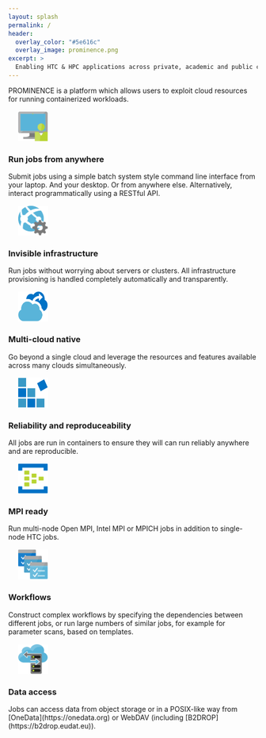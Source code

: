 ```yaml
---
layout: splash
permalink: /
header:
  overlay_color: "#5e616c"
  overlay_image: prominence.png
excerpt: >
  Enabling HTC & HPC applications across private, academic and public clouds. 
---
```


PROMINENCE is a platform which allows users to exploit cloud resources for running containerized workloads.
<br/>
<br/>
<img width="60" height="60" src="prominence-job-submission.png" hspace="20">
<h3>Run jobs from anywhere</h3>
Submit jobs using a simple batch system style command line interface from your laptop. And your desktop. Or from anywhere else. Alternatively, interact programmatically using a RESTful API.
<br/>
<br/>

<img width="60" height="60" src="prominence-invisible.png" hspace="20">
<h3>Invisible infrastructure</h3>
Run jobs without worrying about servers or clusters.
All infrastructure provisioning is handled completely automatically and transparently.
<br/>
<br/>

<img width="60" height="60" src="prominence-burst.png" hspace="20">
<h3>Multi-cloud native</h3>
Go beyond a single cloud and leverage the resources and features available across many clouds simultaneously.
<br/>
<br/>

<img width="60" height="60" src="prominence-containers.png" hspace="20">
<h3>Reliability and reproduceability</h3>
All jobs are run in containers to ensure they will can run reliably anywhere and are reproducible.
<br/>
<br/>

<img width="60" height="60" src="prominence-multi-node.png" hspace="20">
<h3>MPI ready</h3>
Run multi-node Open MPI, Intel MPI or MPICH jobs in addition to single-node HTC jobs.
<br/>
<br/>

<img width="60" height="60" src="prominence-workflow.png" hspace="20">
<h3>Workflows</h3>
Construct complex workflows by specifying the dependencies between different jobs, or run large numbers
of similar jobs, for example for parameter scans, based on templates.
<br/>
<br/>

<img width="60" height="60" src="prominence-storage.png" hspace="20">
<h3>Data access</h3>
Jobs can access data from object storage or in a POSIX-like way from [OneData](https://onedata.org) or WebDAV (including [B2DROP](https://b2drop.eudat.eu)).
